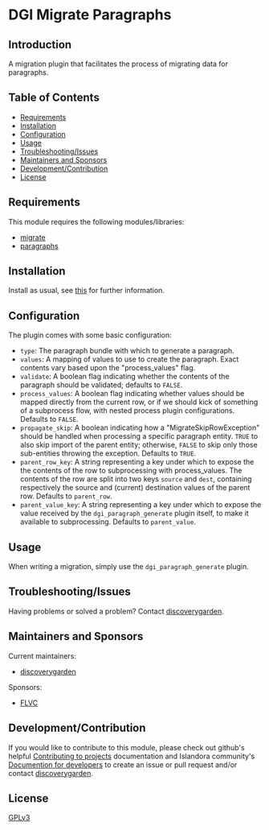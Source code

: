 # DGI Migrate Paragraphs

## Introduction

A migration plugin that facilitates the process of migrating data for paragraphs.

## Table of Contents

* [Requirements](#requirements)
* [Installation](#installation)
* [Configuration](#configuration)
* [Usage](#usage)
* [Troubleshooting/Issues](#troubleshootingissues)
* [Maintainers and Sponsors](#maintainers-and-sponsors)
* [Development/Contribution](#developmentcontribution)
* [License](#license)

## Requirements

This module requires the following modules/libraries:

* [migrate](https://www.drupal.org/project/migrate)
* [paragraphs](https://www.drupal.org/project/paragraphs)

## Installation

Install as usual, see
[this](https://drupal.org/documentation/install/modules-themes/modules-8) for
further information.

## Configuration

The plugin comes with some basic configuration:

- `type`: The paragraph bundle with which to generate a paragraph.
- `values`: A mapping of values to use to create the paragraph. Exact contents vary based upon the "process_values" flag.
- `validate`: A boolean flag indicating whether the contents of the paragraph should be validated; defaults to `FALSE`.
- `process_values`: A boolean flag indicating whether values should be mapped directly from the current row, or if we should kick of something of a subprocess flow, with nested process plugin configurations. Defaults to `FALSE`.
- `propagate_skip`: A boolean indicating how a "MigrateSkipRowException" should be handled when processing a specific paragraph entity. `TRUE` to also skip import of the parent entity; otherwise, `FALSE` to skip only those sub-entities throwing the exception. Defaults to `TRUE`.
- `parent_row_key`: A string representing a key under which to expose the the contents of the row to subprocessing with process_values. The contents of the row are split into two keys `source` and `dest`, containing respectively the source and (current) destination values of the parent row. Defaults to `parent_row`.
- `parent_value_key`: A string representing a key under which to expose the value received by the `dgi_paragraph_generate` plugin itself, to make it available to subprocessing. Defaults to `parent_value`.

## Usage

When writing a migration, simply use the `dgi_paragraph_generate` plugin.

## Troubleshooting/Issues

Having problems or solved a problem? Contact
[discoverygarden](http://support.discoverygarden.ca).

## Maintainers and Sponsors

Current maintainers:

* [discoverygarden](http://www.discoverygarden.ca)

Sponsors:

* [FLVC]()

## Development/Contribution

If you would like to contribute to this module, please check out github's helpful
[Contributing to projects](https://docs.github.com/en/get-started/quickstart/contributing-to-projects) documentation and Islandora community's [Documention for developers](https://islandora.github.io/documentation/contributing/CONTRIBUTING/#github-issues) to create an issue or pull request and/or
contact [discoverygarden](http://support.discoverygarden.ca).

## License

[GPLv3](http://www.gnu.org/licenses/gpl-3.0.txt)
